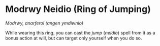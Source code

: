 # Modrwy Neidio (Ring of Jumping)

*Modrwy, anarferol (angen ymdiwnio)*

While wearing this ring, you can cast the *jump* (*neidio*) spell from it as a bonus action at will, but can target only yourself when you do so.